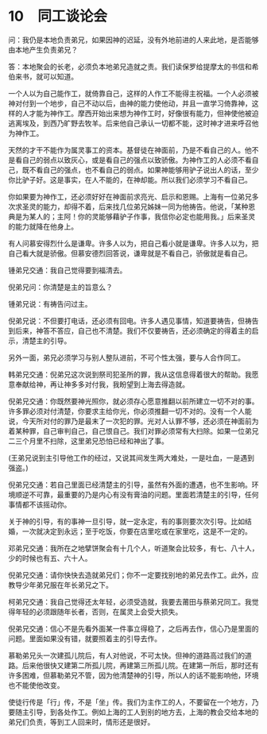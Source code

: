 # 10　同工谈论会


问：我仍是本地负责弟兄，如果因神的迟延，没有外地前进的人来此地，是否能够由本地产生负责弟兄？

答：本地聚会的长老，必须负本地弟兄造就之责。我们读保罗给提摩太的书信和希伯来书，就可以知道。

一个人以为自己能作工，就倚靠自己，这样的人作工不能得主祝福。一个人必须被神对付到一个地步，自己不动以后，由神的能力使他动，并且一直学习倚靠神，这样的人才能为神作工。摩西开始出来想为神作工时，好像很有能力，但神使他被迫逃离埃及，到西乃旷野去牧羊。后来他自己承认一切都不能，这时神才进来呼召他为神作工。

天然的才干不能作为属灵事工的资本。基督徒在神面前，乃是不看自己的人。他不是看自己的弱点以致灰心，或是看自己的强点以致骄傲。为神作工的人必须不看自己，既不看自己的强点，也不看自己的弱点。如果神能够用驴子说出人的话，至少你比驴子好。这是事实，在人不能的，在神却能。所以我们必须学习不看自己。

你如果要为神作工，还必须好好在神面前求亮光、启示和恩赐。上海有一位弟兄多次求圣灵的能力，却得不着，后来找几位弟兄姊妹一同为他祷告。他说，「某种恩典是为某人的；主阿！你的灵能够藉驴子作事，我信你必定也能用我。」后来圣灵的能力就降在他身上。

有人问慕安得烈什么是谦卑。许多人以为，把自己看小就是谦卑。许多人以为，把自己看大就是骄傲。但慕安德烈回答说，谦卑就是不看自己，骄傲就是看自己。

锺弟兄交通：我自己觉得要到福清去。

倪弟兄问：你清楚是主的旨意么？

锺弟兄说：有祷告问过主。

倪弟兄说：不但要打电话，还必须有回电。许多人遇见事情，知道要祷告，但祷告到后来，神答不答应，自己也不清楚。我们不仅要祷告，还必须确定的得着主的启示，清楚主的引导。

另外一面，弟兄必须学习与别人整队进前，不可个性太强，要与人合作同工。

韩弟兄交通：倪弟兄这次说到祭司犯圣所的罪，我从这信息得着很大的帮助。我愿意奉献给神，再让神多多对付我，我盼望到上海去得造就。

倪弟兄交通：你既然要神光照你，就必须存心愿意推翻以前所建立一切不对的事。许多罪必须对付清楚，你要求主给你光，你必须推翻一切不对的。没有一个人能说，今天所对付的罪乃是最末了一次犯的罪。光对人认罪不够，还必须在神面前为着某种罪，自己审判自己，自己恨自己。我们对罪必须常有大扫除。如果一位弟兄二三个月里不扫除，这里弟兄恐怕已经和神出了事。

(王弟兄说到主引导他工作的经过，又说其间发生两大难处，一是吐血，一是遇到强盗。)

倪弟兄交通：若自己里面已经清楚主的引导，虽然有外面的遭遇，也不生影响。环境顺逆不可靠，最重要的乃是内心有没有膏油的问题。里面若清楚主的引导，任何事情都不该摇动你。

关于神的引导，有的事神一旦引导，就一定永定，有的事则要次次引导。比如结婚，一次就决定到永远；至于吃饭，你要在店里吃或在家里吃，这是不一定的。

邓弟兄交通：我所在之地擘饼聚会有十几个人，听道聚会比较多，有七、八十人，少的时候也有五、六十人。

倪弟兄交通：请你快快去造就弟兄们；你不一定要找别地的弟兄去作工。此外，应教导少年弟兄服在年长弟兄之下。

柯弟兄交通：我自己觉得还太年轻，必须受造就，我要去莆田与蔡弟兄同工。我觉得年轻的必须跟随年长者，否则，在属灵上会受大损失。

倪弟兄交通：信心不是先看外面某一件事立得稳了，之后再去作，信心乃是里面的问题。里面如果没有错，就要照着主的引导去作。

慕勒弟兄头一次建孤儿院后，有人对他说，不可太快。但神的道路高过我们的道路。后来他很快又建第二所孤儿院，再建第三所孤儿院。在建第一所后，那时还有许多困难，但慕勒弟兄不管，因为他清楚神的引导，所以人的话不能影响他，环境也不能使他改变。

使徒行传是「行」传，不是「坐」传。我们为主作工的人，不要留在一个地方，乃要随主引导，到各处作工。例如上海的工人到别的地方去，上海的教会交给本地的弟兄们负责，等到工人回来时，情形还是很好。

